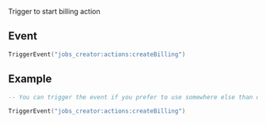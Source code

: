 Trigger to start billing action

## Event
``` lua
TriggerEvent("jobs_creator:actions:createBilling")
```

## Example
``` lua
-- You can trigger the event if you prefer to use somewhere else than default F6 actions menu

TriggerEvent("jobs_creator:actions:createBilling")
```